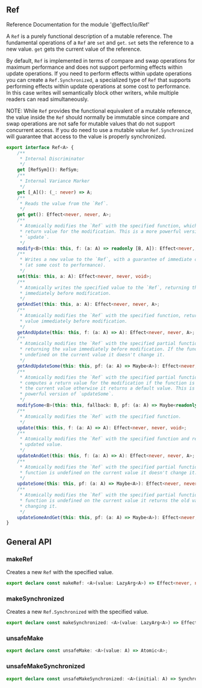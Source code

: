 ## Ref

Reference Documentation for the module '@effect/io/Ref'

A `Ref` is a purely functional description of a mutable reference. The
fundamental operations of a `Ref` are `set` and `get`. `set` sets the
reference to a new value. `get` gets the current value of the reference.

By default, `Ref` is implemented in terms of compare and swap operations for
maximum performance and does not support performing effects within update
operations. If you need to perform effects within update operations you can
create a `Ref.Synchronized`, a specialized type of `Ref` that supports
performing effects within update operations at some cost to performance. In
this case writes will semantically block other writers, while multiple
readers can read simultaneously.

NOTE: While `Ref` provides the functional equivalent of a mutable reference,
the value inside the `Ref` should normally be immutable since compare and
swap operations are not safe for mutable values that do not support
concurrent access. If you do need to use a mutable value `Ref.Synchronized`
will guarantee that access to the value is properly synchronized.

```ts
export interface Ref<A> {
    /**
     * Internal Discriminator
     */
    get [RefSym](): RefSym;
    /**
     * Internal Variance Marker
     */
    get [_A](): (_: never) => A;
    /**
     * Reads the value from the `Ref`.
     */
    get get(): Effect<never, never, A>;
    /**
     * Atomically modifies the `Ref` with the specified function, which computes a
     * return value for the modification. This is a more powerful version of
     * `update`.
     */
    modify<B>(this: this, f: (a: A) => readonly [B, A]): Effect<never, never, B>;
    /**
     * Writes a new value to the `Ref`, with a guarantee of immediate consistency
     * (at some cost to performance).
     */
    set(this: this, a: A): Effect<never, never, void>;
    /**
     * Atomically writes the specified value to the `Ref`, returning the value
     * immediately before modification.
     */
    getAndSet(this: this, a: A): Effect<never, never, A>;
    /**
     * Atomically modifies the `Ref` with the specified function, returning the
     * value immediately before modification.
     */
    getAndUpdate(this: this, f: (a: A) => A): Effect<never, never, A>;
    /**
     * Atomically modifies the `Ref` with the specified partial function,
     * returning the value immediately before modification. If the function is
     * undefined on the current value it doesn't change it.
     */
    getAndUpdateSome(this: this, pf: (a: A) => Maybe<A>): Effect<never, never, A>;
    /**
     * Atomically modifies the `Ref` with the specified partial function, which
     * computes a return value for the modification if the function is defined on
     * the current value otherwise it returns a default value. This is a more
     * powerful version of `updateSome`.
     */
    modifySome<B>(this: this, fallback: B, pf: (a: A) => Maybe<readonly [B, A]>): Effect<never, never, B>;
    /**
     * Atomically modifies the `Ref` with the specified function.
     */
    update(this: this, f: (a: A) => A): Effect<never, never, void>;
    /**
     * Atomically modifies the `Ref` with the specified function and returns the
     * updated value.
     */
    updateAndGet(this: this, f: (a: A) => A): Effect<never, never, A>;
    /**
     * Atomically modifies the `Ref` with the specified partial function. If the
     * function is undefined on the current value it doesn't change it.
     */
    updateSome(this: this, pf: (a: A) => Maybe<A>): Effect<never, never, void>;
    /**
     * Atomically modifies the `Ref` with the specified partial function. If the
     * function is undefined on the current value it returns the old value without
     * changing it.
     */
    updateSomeAndGet(this: this, pf: (a: A) => Maybe<A>): Effect<never, never, A>;
}
```

## General API

### makeRef

Creates a new `Ref` with the specified value.

```ts
export declare const makeRef: <A>(value: LazyArg<A>) => Effect<never, never, Ref<A>>;
```

### makeSynchronized

Creates a new `Ref.Synchronized` with the specified value.

```ts
export declare const makeSynchronized: <A>(value: LazyArg<A>) => Effect<never, never, Synchronized<A>>;
```

### unsafeMake

```ts
export declare const unsafeMake: <A>(value: A) => Atomic<A>;
```

### unsafeMakeSynchronized

```ts
export declare const unsafeMakeSynchronized: <A>(initial: A) => Synchronized<A>;
```

